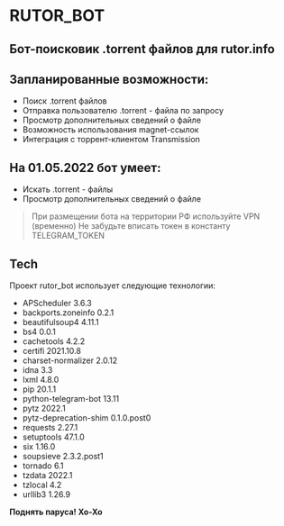 # RUTOR_BOT
## Бот-поисковик .torrent файлов для rutor.info
## Запланированные возможности:
- Поиск .torrent файлов
- Отправка пользователю .torrent - файла по запросу
- Просмотр дополнительных сведений о файле
- Возможность использования magnet-ссылок
- Интеграция с торрент-клиентом Transmission
## На 01.05.2022 бот умеет:
- Искать .torrent - файлы
- Просмотр дополнительных сведений о файле

> При размещении бота на территории РФ используйте VPN (временно)
> Не забудьте вписать токен в константу TELEGRAM_TOKEN
## Tech

Проект rutor_bot использует следующие технологии:

- APScheduler           3.6.3
- backports.zoneinfo    0.2.1
- beautifulsoup4        4.11.1
- bs4                   0.0.1
- cachetools            4.2.2
- certifi               2021.10.8
- charset-normalizer    2.0.12
- idna                  3.3
- lxml                  4.8.0
- pip                   20.1.1
- python-telegram-bot   13.11
- pytz                  2022.1
- pytz-deprecation-shim 0.1.0.post0
- requests              2.27.1
- setuptools            47.1.0
- six                   1.16.0
- soupsieve             2.3.2.post1
- tornado               6.1
- tzdata                2022.1
- tzlocal               4.2
- urllib3               1.26.9

**Поднять паруса! Хо-Хо**
